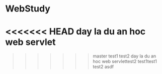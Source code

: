 # WebStudy
<<<<<<< HEAD
day la du an hoc web servlet
=======
>>>>>>> master
test1
test2
day la du an hoc web servlettest2
test1test1
test2
asdf
